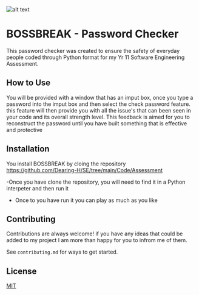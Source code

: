 ![alt text](https://www.cartoonbrew.com/wp-content/uploads/2019/05/bossbaby2.jpg)
# BOSSBREAK - Password Checker

This password checker was created to ensure the safety of everyday people coded through Python format for my Yr 11 Software Engineering Assessment.



## How to Use
You will be provided with a window that has an imput box, once you type a password into the imput box and then select the check password feature. this feature will then provide you with all the issue's that can been seen in your code and its overall strength level. This feedback is aimed for you to reconstruct the password until you have built something that is effective and protective

## Installation
You install BOSSBREAK by cloing the repository 
https://github.com/Dearing-H/SE/tree/main/Code/Assessment

-Once you have clone the repository, you will need to find it in a Python interpeter and then run it
- Once to you have run it you can play as much as you like
## Contributing

Contributions are always welcome! if you have any ideas that could be added to my project I am more than happy for you to infrom me of them.

See `contributing.md` for ways to get started.



## License

[MIT](https://choosealicense.com/licenses/mit/)

